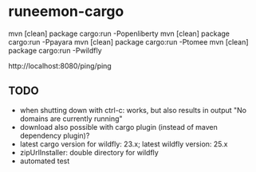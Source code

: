 # runeemon-cargo

mvn [clean] package cargo:run -Popenliberty
mvn [clean] package cargo:run -Ppayara
mvn [clean] package cargo:run -Ptomee
mvn [clean] package cargo:run -Pwildfly

http://localhost:8080/ping/ping

## TODO

 * when shutting down with ctrl-c: works, but also results in output "No domains are currently running"
 * download also possible with cargo plugin (instead of maven dependency plugin)?
 * latest cargo version for wildfly: 23.x; latest wildfly version: 25.x
 * zipUrlInstaller: double directory for wildfly
 * automated test
